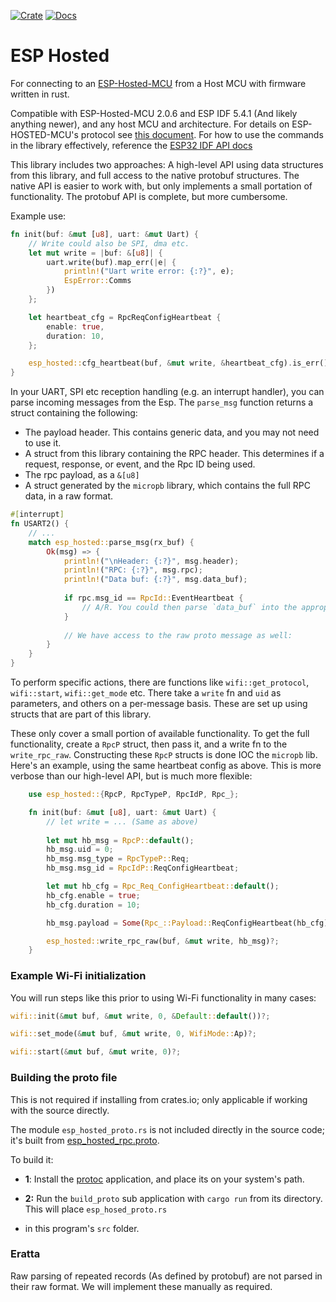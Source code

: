 [![Crate](https://img.shields.io/crates/v/esp-hosted.svg)](https://crates.io/crates/esp-hosted)
[![Docs](https://docs.rs/esp-hosted/badge.svg)](https://docs.rs/esp-hosted)

# ESP Hosted
For connecting to an [ESP-Hosted-MCU](https://github.com/espressif/esp-hosted-mcu) from a Host MCU with firmware
written in rust.

Compatible with ESP-Hosted-MCU 2.0.6 and ESP IDF 5.4.1 (And likely anything newer), and any host MCU and architecture. 
For details on ESP-HOSTED-MCU's protocol see
[this document](/esp_hosted_protocol.md). For how to use the commands in the library effectively, reference the
[ESP32 IDF API docs](https://docs.espressif.com/projects/esp-idf/en/stable/esp32/api-reference/network/esp_wifi.html)

This library includes two approaches: A high-level API using data structures from this library, and full access to 
the native protobuf structures. The native API is easier to work with, but only implements a small portation of functionality.
The protobuf API is complete, but more cumbersome.

Example use:
```rust
fn init(buf: &mut [u8], uart: &mut Uart) {
    // Write could also be SPI, dma etc.
    let mut write = |buf: &[u8]| {
        uart.write(buf).map_err(|e| {
            println!("Uart write error: {:?}", e);
            EspError::Comms
        })
    };

    let heartbeat_cfg = RpcReqConfigHeartbeat {
        enable: true,
        duration: 10,
    };

    esp_hosted::cfg_heartbeat(buf, &mut write, &heartbeat_cfg).is_err()?;
}
```

In your UART, SPI etc reception handling (e.g. an interrupt handler), you can parse incoming messages from the Esp. 
The `parse_msg` function returns a struct containing the following:
- The payload header. This contains generic data, and you may not need to use it.
- A struct from this library containing the RPC header. This determines if a request, response, or event, and the Rpc ID being  used.
- The rpc payload, as a `&[u8]`
- A struct generated by the `micropb` library, which contains the full RPC data, in a raw format. 


```rust
#[interrupt]
fn USART2() {
    // ...
    match esp_hosted::parse_msg(rx_buf) {
        Ok(msg) => {
            println!("\nHeader: {:?}", msg.header);
            println!("RPC: {:?}", msg.rpc);
            println!("Data buf: {:?}", msg.data_buf);
            
            if rpc.msg_id == RpcId::EventHeartbeat {
                // A/R. You could then parse `data_buf` into the appropriate response type.
            }
            
            // We have access to the raw proto message as well:
        }
    }
}
```

To perform specific actions, there are functions like `wifi::get_protocol`,  `wifi::start`, `wifi::get_mode` etc. There
take a `write` fn and `uid` as parameters, and others on a per-message basis. These are set up using structs that
are part of this library.

These only cover a small portion of available functionality. To get the full functionality, create a `RpcP` struct, then 
pass it, and a write fn to the `write_rpc_raw`. Constructing these `RpcP` structs is done IOC the `micropb` lib. Here's
an example, using the same heartbeat config as above. This is more verbose than our high-level API, but is much more flexible:

```rust
    use esp_hosted::{RpcP, RpcTypeP, RpcIdP, Rpc_};

    fn init(buf: &mut [u8], uart: &mut Uart) {
        // let write = ... (Same as above)
        
        let mut hb_msg = RpcP::default();
        hb_msg.uid = 0;
        hb_msg.msg_type = RpcTypeP::Req;
        hb_msg.msg_id = RpcIdP::ReqConfigHeartbeat;

        let mut hb_cfg = Rpc_Req_ConfigHeartbeat::default();
        hb_cfg.enable = true;
        hb_cfg.duration = 10;

        hb_msg.payload = Some(Rpc_::Payload::ReqConfigHeartbeat(hb_cfg));

        esp_hosted::write_rpc_raw(buf, &mut write, hb_msg)?;
    }
```


### Example Wi-Fi initialization
You will run steps like this prior to using Wi-Fi functionality in many cases:

```rust
wifi::init(&mut buf, &mut write, 0, &Default::default())?;

wifi::set_mode(&mut buf, &mut write, 0, WifiMode::Ap)?;

wifi::start(&mut buf, &mut write, 0)?;
```

### Building the proto file
This is not required if installing from crates.io; only applicable if working with the source directly.

The module `esp_hosted_proto.rs` is not included directly in the source code; it's built from 
[esp_hosted_rpc.proto](https://github.com/espressif/esp-hosted-mcu/blob/main/common/proto/esp_hosted_rpc.proto).

To build it:

- **1**: Install the [protoc](https://grpc.io/docs/protoc-installation/) application, and place its on your system's path.

- **2:** Run the `build_proto` sub application with `cargo run` from its directory. This will place `esp_hosed_proto.rs` 
- in this program's `src` folder.



### Eratta
Raw parsing of repeated records (As defined by protobuf) are not parsed in their raw format. 
We will implement these manually as required. 